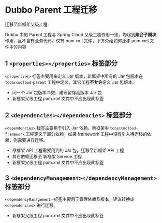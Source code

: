 # Dubbo Parent 工程迁移

迁移至新框架父级工程

Dubbo 中的 Parent 工程与 Spring Cloud 父级工程作用一致，均起到**聚合子模块**作用，且不含有业务代码。仅有 pom.xml 文件，下方介绍如何迁移 pom.xml 文件中的内容

## 1 `<properties></properties>` 标签部分

`<properties>` 标签主要用来定义 Jar 版本，新框架中所有的 Jar 包版本在 `tobaccocloud-parent` 工程中定义，其它工程**不允许**定义 Jar 包版本。

* 同一个 Jar 包版本冲突，建议留存高版本 Jar 包
* 新框架父级工程 pom.xml 文件中不应出现此标签

## 2 `<dependencies></dependencies>` 标签部分

`<dependencies>` 标签主要用于引入 Jar 依赖，新框架中 `tobaccocloud-framework` 工程定义了部分依赖，如果 framework 工程中没有引入待迁移的依赖，则需要进行迁移。

- 原框架 API 工程需要用到的 Jar 包，迁移至新框架 API 工程
- 其它依赖迁移至 新框架 Service 工程
- 新框架父级工程 pom.xml 文件中不应出现此标签

## 3 `<dependencyManagement></dependencyManagement>` 标签部分

`<dependencyManagement>` 标签主要用于管理依赖及版本，建议转换成 `<dependencies>` 进行迁移。

* 新框架父级工程 pom.xml 文件中不应出现此标签